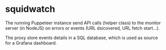 # squidwatch

The running Puppeteer instance send API calls (helper class) to the monitor server (in NodeJS) on errors or events (URL dsicovered, URL fetch start...). 

The proxy store events details in a SQL database, which is used as source for a Grafana dashboard.
